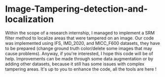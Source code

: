# Image-Tampering-detection-and-localization
Within the scope of a research internship, I managed to implement a SRM filter method to localize areas that were tampered on an image.
Our code was implemented using IFS, IMD_2020, and MICC_F600 datasets, they have to be prepared (change ground truth color/delete some images that may cause problems).
Anyway, if you're interested, I hope this code will be of help. Improvements can be made through some data augmentation or by adding other datasets, because it still has some
issues with complex tampering areas. It's up to you to enhance the code, all the tools are here !
